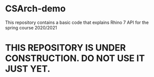# CSArch-demo
This repository contains a basic code that explains Rhino 7 API for the spring course 2020/2021


# THIS REPOSITORY IS UNDER CONSTRUCTION. DO NOT USE IT JUST YET.